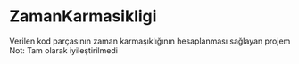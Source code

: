 # ZamanKarmasikligi
Verilen kod parçasının zaman karmaşıklığının hesaplanması sağlayan projem
Not: Tam olarak iyileştirilmedi
